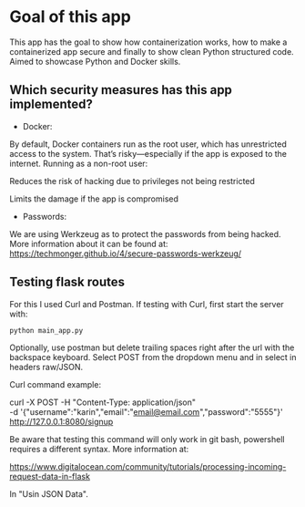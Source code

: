# Goal of this app

This app has the goal to show how containerization works, how to make a containerized app secure and finally to show clean Python structured code. Aimed to showcase Python and Docker skills.

## Which security measures has this app implemented?

- Docker:

By default, Docker containers run as the root user, which has unrestricted access to the system. That’s risky—especially if the app is exposed to the internet. Running as a non-root user:

Reduces the risk of hacking due to privileges not being restricted

Limits the damage if the app is compromised

- Passwords:

We are using Werkzeug as to protect the passwords from being hacked.
More information about it can be found at: https://techmonger.github.io/4/secure-passwords-werkzeug/

## Testing flask routes

For this I used Curl and Postman. 
If testing with Curl, first start the server with:

```python main_app.py```

Optionally, use postman but delete trailing spaces right after the url with the backspace keyboard. Select POST from the dropdown menu and in select in headers raw/JSON.

Curl command example:

curl -X POST -H "Content-Type: application/json" \
    -d '{"username":"karin","email":"<email@email.com>","password":"5555"}' \
<http://127.0.0.1:8080/signup>

Be aware that testing this command will only work in git bash, powershell requires a different syntax.
More information at:

<https://www.digitalocean.com/community/tutorials/processing-incoming-request-data-in-flask>

In "Usin JSON Data".
